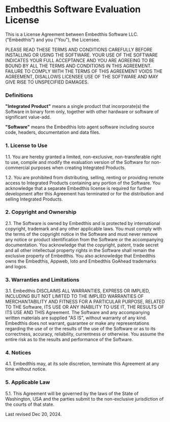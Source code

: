 # Embedthis Software Evaluation License

This is a License Agreement between Embedthis Software LLC. ("Embedthis") and
you ("You"), the Licensee.

PLEASE READ THESE TERMS AND CONDITIONS CAREFULLY BEFORE INSTALLING OR USING THE
SOFTWARE. YOUR USE OF THE SOFTWARE INDICATES YOUR FULL ACCEPTANCE AND YOU ARE
AGREEING TO BE BOUND BY ALL THE TERMS AND CONDITIONS IN THIS AGREEMENT. FAILURE
TO COMPLY WITH THE TERMS OF THIS AGREEMENT VOIDS THE AGREEMENT, DISALLOWS
LICENSEE USE OF THE SOFTWARE AND MAY GIVE RISE TO UNSPECIFIED DAMAGES.

### Definitions

**"Integrated Product"** means a single product that incorporate(s) the
Software in binary form only, together with other hardware or software of
significant value-add.

**"Software"** means the Embedthis Ioto agent software including source code,
headers, documentation and data files.

### 1\. License to Use

1.1. You are hereby granted a limited, non-exclusive, non-transferable right to
use, compile and modify the evaluation version of the Software for
non-commercial purposes when creating Integrated Products.

1.2. You are prohibited from distributing, selling, renting or providing remote
access to Integrated Products containing any portion of the Software. You
acknowledge that a separate Embedthis license is required for further
development after this Agreement has terminated or for the distribution and
selling Integrated Products.

### 2\. Copyright and Ownership

2.1. The Software is owned by Embedthis and is protected by international
copyright, trademark and any other applicable laws. You must comply with the
terms of the copyright notice in the Software and must never remove any notice
or product identification from the Software or the accompanying documentation.
You acknowledge that the copyright, patent, trade secret and all other
intellectual property rights in the Software shall remain the exclusive
property of Embedthis. You also acknowledge that Embedthis owns the Embedthis,
Appweb, Ioto and Embedthis GoAhead trademarks and logos.

### 3\. Warranties and Limitations

3.1. Embedthis DISCLAIMS ALL WARRANTIES, EXPRESS OR IMPLIED, INCLUDING BUT NOT
LIMITED TO THE IMPLIED WARRANTIES OF MERCHANTABILITY AND FITNESS FOR A
PARTICULAR PURPOSE, RELATED TO THE Software, ITS USE OR ANY INABILITY TO USE
IT, THE RESULTS OF ITS USE AND THIS Agreement. The Software and any
accompanying written materials are supplied "AS IS", without warranty of any
kind. Embedthis does not warrant, guarantee or make any representations
regarding the use of or the results of the use of the Software or as to its
correctness, accuracy, reliability, currentness or otherwise. You assume the
entire risk as to the results and performance of the Software.

### 4\. Notices

4.1. Embedthis may, at its sole discretion, terminate this Agreement at any
time without notice.

### 5\. Applicable Law

5.1. This Agreement will be governed by the laws of the State of Washington,
USA and the parties submit to the non-exclusive jurisdiction of the courts of
that state.

Last revised Dec 20, 2024.
